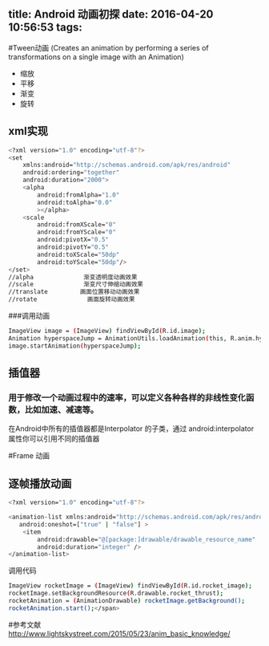 title: Android 动画初探
date: 2016-04-20 10:56:53
tags:
---
#Tween动画
(Creates an animation by performing a series of transformations on a single image with an Animation)
- 缩放
- 平移
- 渐变
- 旋转
## xml实现
```bash
<?xml version="1.0" encoding="utf-8"?>
<set
    xmlns:android="http://schemas.android.com/apk/res/android"
    android:ordering="together"
    android:duration="2000">
    <alpha
        android:fromAlpha="1.0"
        android:toAlpha="0.0"
        ></alpha>
    <scale
        android:fromXScale="0"
        android:fromYScale="0"
        android:pivotX="0.5"
        android:pivotY="0.5"
        android:toXScale="50dp"
        android:toYScale="50dp"/>
</set>
//alpha              渐变透明度动画效果
//scale              渐变尺寸伸缩动画效果
//translate         画面位置移动动画效果
//rotate              画面旋转动画效果
```
###调用动画
```bash
ImageView image = (ImageView) findViewById(R.id.image);
Animation hyperspaceJump = AnimationUtils.loadAnimation(this, R.anim.hyperspace_jump);
image.startAnimation(hyperspaceJump);
```

## 插值器
### 用于修改一个动画过程中的速率，可以定义各种各样的非线性变化函数，比如加速、减速等。
在Android中所有的插值器都是Interpolator 的子类，通过 android:interpolator 属性你可以引用不同的插值器

#Frame 动画
## 逐帧播放动画
```bash
<?xml version="1.0" encoding="utf-8"?>

<animation-list xmlns:android="http://schemas.android.com/apk/res/android"
   android:oneshot=["true" | "false"] >
	<item
		android:drawable="@[package:]drawable/drawable_resource_name"
		android:duration="integer" />
</animation-list>

```
调用代码
```bash
ImageView rocketImage = (ImageView) findViewById(R.id.rocket_image);
rocketImage.setBackgroundResource(R.drawable.rocket_thrust);
rocketAnimation = (AnimationDrawable) rocketImage.getBackground();
rocketAnimation.start();</span>
```

#参考文献
http://www.lightskystreet.com/2015/05/23/anim_basic_knowledge/
